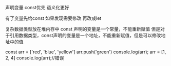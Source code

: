 声明变量
const优先 语义化更好

有了变量先给const 如果发现需要修改 再改成let

复杂数据类型放在堆内存中
const 声明的变量是一个常量，不能重新赋值
但是对于引用数据类型，const声明的变量是一个地址，不能重新赋值，但是可以修改地址中的值


const arr = ['red', 'blue', 'yellow']
arr.push('green')
console.log(arr);
arr = [1, 2, 4]
console.log(arr);//错误

